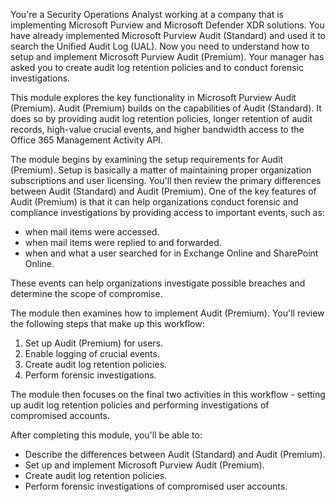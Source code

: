 
You're a Security Operations Analyst working at a company that is implementing Microsoft Purview and Microsoft Defender XDR solutions.  You have already implemented Microsoft Purview Audit (Standard) and used it to search the Unified Audit Log (UAL). Now you need to understand how to setup and implement Microsoft Purview Audit (Premium). Your manager has asked you to create audit log retention policies and to conduct forensic investigations.

This module explores the key functionality in Microsoft Purview Audit (Premium). Audit (Premium) builds on the capabilities of Audit (Standard). It does so by providing audit log retention policies, longer retention of audit records, high-value crucial events, and higher bandwidth access to the Office 365 Management Activity API.

The module begins by examining the setup requirements for Audit (Premium). Setup is basically a matter of maintaining proper organization subscriptions and user licensing. You'll then review the primary differences between Audit (Standard) and Audit (Premium). One of the key features of Audit (Premium) is that it can help organizations conduct forensic and compliance investigations by providing access to important events, such as:

- when mail items were accessed.
- when mail items were replied to and forwarded.
- when and what a user searched for in Exchange Online and SharePoint Online.

These events can help organizations investigate possible breaches and determine the scope of compromise.

The module then examines how to implement Audit (Premium). You'll review the following steps that make up this workflow:

1. Set up Audit (Premium) for users.
1. Enable logging of crucial events.
1. Create audit log retention policies.
1. Perform forensic investigations.

The module then focuses on the final two activities in this workflow - setting up audit log retention policies and performing investigations of compromised accounts.

After completing this module, you'll be able to:

- Describe the differences between Audit (Standard) and Audit (Premium).
- Set up and implement Microsoft Purview Audit (Premium).
- Create audit log retention policies.
- Perform forensic investigations of compromised user accounts.
